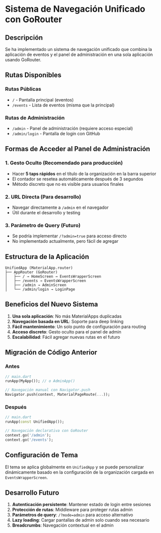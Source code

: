 # Sistema de Navegación Unificado con GoRouter

## Descripción
Se ha implementado un sistema de navegación unificado que combina la aplicación de eventos y el panel de administración en una sola aplicación usando GoRouter.

## Rutas Disponibles

### Rutas Públicas
- `/` - Pantalla principal (eventos)
- `/events` - Lista de eventos (misma que la principal)

### Rutas de Administración
- `/admin` - Panel de administración (requiere acceso especial)
- `/admin/login` - Pantalla de login con GitHub

## Formas de Acceder al Panel de Administración

### 1. Gesto Oculto (Recomendado para producción)
- Hacer **5 taps rápidos** en el título de la organización en la barra superior
- El contador se resetea automáticamente después de 3 segundos
- Método discreto que no es visible para usuarios finales

### 2. URL Directa (Para desarrollo)
- Navegar directamente a `/admin` en el navegador
- Útil durante el desarrollo y testing

### 3. Parámetro de Query (Futuro)
- Se podría implementar `/?admin=true` para acceso directo
- No implementado actualmente, pero fácil de agregar

## Estructura de la Aplicación

```
UnifiedApp (MaterialApp.router)
├── AppRouter (GoRouter)
│   ├── / → HomeScreen → EventsWrapperScreen
│   ├── /events → EventsWrapperScreen
│   ├── /admin → AdminScreen
│   └── /admin/login → LoginPage
```

## Beneficios del Nuevo Sistema

1. **Una sola aplicación**: No más MaterialApps duplicadas
2. **Navegación basada en URL**: Soporte para deep linking
3. **Fácil mantenimiento**: Un solo punto de configuración para routing
4. **Acceso discreto**: Gesto oculto para el panel de admin
5. **Escalabilidad**: Fácil agregar nuevas rutas en el futuro

## Migración de Código Anterior

### Antes
```dart
// main.dart
runApp(MyApp()); // o AdminApp()

// Navegación manual con Navigator.push
Navigator.push(context, MaterialPageRoute(...));
```

### Después
```dart
// main.dart
runApp(const UnifiedApp());

// Navegación declarativa con GoRouter
context.go('/admin');
context.go('/events');
```

## Configuración de Tema

El tema se aplica globalmente en `UnifiedApp` y se puede personalizar dinámicamente basado en la configuración de la organización cargada en `EventsWrapperScreen`.

## Desarrollo Futuro

1. **Autenticación persistente**: Mantener estado de login entre sesiones
2. **Protección de rutas**: Middleware para proteger rutas admin
3. **Parámetros de query**: `/?mode=admin` para acceso alternativo
4. **Lazy loading**: Cargar pantallas de admin solo cuando sea necesario
5. **Breadcrumbs**: Navegación contextual en el admin
